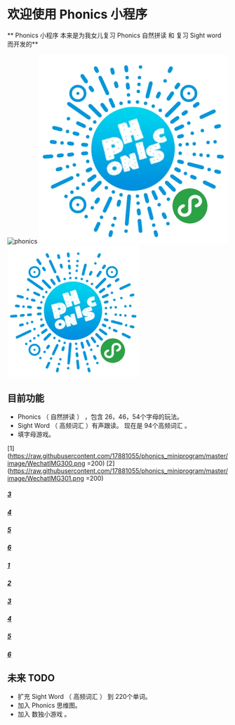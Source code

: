 # 欢迎使用 Phonics 小程序


** Phonics 小程序 本来是为我女儿复习 Phonics 自然拼读 和 复习 Sight word 而开发的**


![phonics](https://wellwell.wang/static/img/gh_5686c48c77c0_430.jpg "phonics")
![phonics](https://raw.githubusercontent.com/17881055/phonics_miniprogram/master/image/gh_5686c48c77c0_430.jpg "phonics")
<img src="https://raw.githubusercontent.com/17881055/phonics_miniprogram/master/image/gh_5686c48c77c0_430.jpg" width = "300" />

## 目前功能
* Phonics （ 自然拼读 ） ，包含 26，46，54个字母的玩法。
* Sight Word （ 高频词汇 ）有声跟读。 现在是 94个高频词汇 。
* 填字母游戏。

 [1](https://raw.githubusercontent.com/17881055/phonics_miniprogram/master/image/WechatIMG300.png =200)
 [2](https://raw.githubusercontent.com/17881055/phonics_miniprogram/master/image/WechatIMG301.png =200)
##### [3](https://raw.githubusercontent.com/17881055/phonics_miniprogram/master/image/WechatIMG302.png "3")
##### [4](https://raw.githubusercontent.com/17881055/phonics_miniprogram/master/image/WechatIMG303.png "4")
##### [5](https://raw.githubusercontent.com/17881055/phonics_miniprogram/master/image/WechatIMG304.png "5")
##### [6](https://raw.githubusercontent.com/17881055/phonics_miniprogram/master/image/WechatIMG305.png "6")

##### [1](https://wellwell.wang/static/img/WechatIMG300.png "1")
##### [2](https://wellwell.wang/static/img/WechatIMG301.png "2")
##### [3](https://wellwell.wang/static/img/WechatIMG302.png "3")
##### [4](https://wellwell.wang/static/img/WechatIMG303.png "4")
##### [5](https://wellwell.wang/static/img/WechatIMG304.png "5")
##### [6](https://wellwell.wang/static/img/WechatIMG305.png "6")


## 未来 TODO
* 扩充 Sight Word （ 高频词汇 ） 到 220个单词。
* 加入 Phonics 思维图。
* 加入 数独小游戏 。

